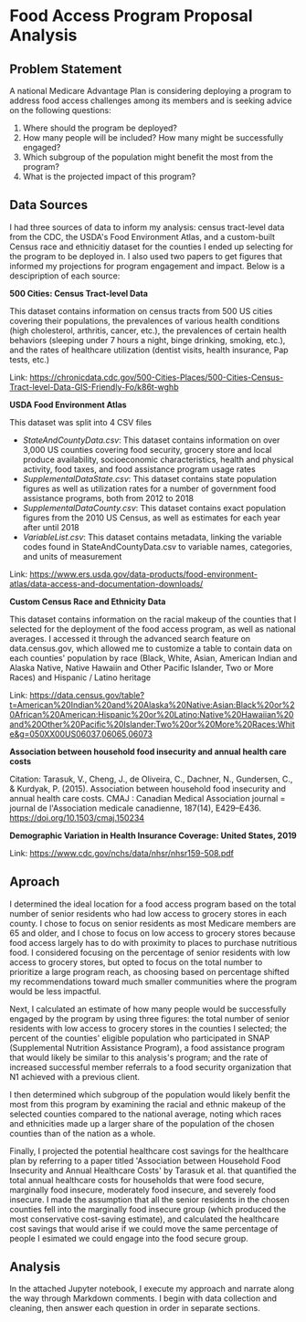 # Food Access Program Proposal Analysis

## Problem Statement

A national Medicare Advantage Plan is considering deploying a program to address food access challenges among its members and is seeking advice on the following questions: 

1) Where should the program be deployed?
2) How many people will be included? How many might be successfully engaged?
3) Which subgroup of the population might benefit the most from the program?
4) What is the projected impact of this program?

## Data Sources 
I had three sources of data to inform my analysis: census tract-level data from the CDC, the USDA's Food Environment Atlas, and a custom-built Census race and ethnicitiy dataset for the counties I ended up selecting for the program to be deployed in. I also used two papers to get figures that informed my projections for program engagement and impact. Below is a descipription of each source: 

**500 Cities: Census Tract-level Data**

This dataset contains information on census tracts from 500 US cities covering their populations, the prevalences of various health conditions (high cholesterol, arthritis, cancer, etc.), the prevalences of certain health behaviors (sleeping under 7 hours a night, binge drinking, smoking, etc.), and the rates of healthcare utilization (dentist visits, health insurance, Pap tests, etc.)  

Link: https://chronicdata.cdc.gov/500-Cities-Places/500-Cities-Census-Tract-level-Data-GIS-Friendly-Fo/k86t-wghb

**USDA Food Environment Atlas**

This dataset was split into 4 CSV files  
* _StateAndCountyData.csv_: This dataset contains information on over 3,000 US counties covering food security, grocery store and local produce availability, socioeconomic characteristics, health and physical activity, food taxes, and food assistance program usage rates
* _SupplementalDataState.csv_: This dataset contains state population figures as well as utilization rates for a number of government food assistance programs, both from 2012 to 2018
* _SupplementalDataCounty.csv_: This dataset contains exact population figures from the 2010 US Census, as well as estimates for each year after until 2018
* _VariableList.csv_: This dataset contains metadata, linking the variable codes found in StateAndCountyData.csv to variable names, categories, and units of measurement  

Link: https://www.ers.usda.gov/data-products/food-environment-atlas/data-access-and-documentation-downloads/

**Custom Census Race and Ethnicity Data**

This dataset contains information on the racial makeup of the counties that I selected for the deployment of the food access program, as well as national averages. I accessed it through the advanced search feature on data.census.gov, which allowed me to customize a table to contain data on each counties' population by race (Black, White, Asian, American Indian and Alaska Native, Native Hawaiin and Other Pacific Islander, Two or More Races) and Hispanic / Latino heritage

Link: https://data.census.gov/table?t=American%20Indian%20and%20Alaska%20Native:Asian:Black%20or%20African%20American:Hispanic%20or%20Latino:Native%20Hawaiian%20and%20Other%20Pacific%20Islander:Two%20or%20More%20Races:White&g=050XX00US06037,06065,06073

**Association between household food insecurity and annual health care costs**

Citation: Tarasuk, V., Cheng, J., de Oliveira, C., Dachner, N., Gundersen, C., & Kurdyak, P. (2015). Association between household food insecurity and annual health care costs. CMAJ : Canadian Medical Association journal = journal de l'Association medicale canadienne, 187(14), E429–E436. https://doi.org/10.1503/cmaj.150234

**Demographic Variation in Health Insurance Coverage: United States, 2019**

Link: https://www.cdc.gov/nchs/data/nhsr/nhsr159-508.pdf

## Aproach 
I determined the ideal location for a food access program based on the total number of senior residents who had low access to grocery stores in each county. I chose to focus on senior residents as most Medicare members are 65 and older, and I chose to focus on low access to grocery stores because food access largely has to do with proximity to places to purchase nutritious food. I considered focusing on the percentage of senior residents with low access to grocery stores, but opted to focus on the total number to prioritize a large program reach, as choosing based on percentage shifted my recommendations toward much smaller communities where the program would be less impactful. 

Next, I calculated an estimate of how many people would be successfully engaged by the program by using three figures: the total number of senior residents with low access to grocery stores in the counties I selected; the percent of the counties' eligible population who participated in SNAP (Supplemental Nutrition Assistance Program), a food assistance program that would likely be similar to this analysis's program; and the rate of increased successful member referrals to a food security organization that N1 achieved with a previous client. 

I then determined which subgroup of the population would likely benfit the most from this program by examining the racial and ethnic makeup of the selected counties compared to the national average, noting which races and ethnicities made up a larger share of the population of the chosen counties than of the nation as a whole. 

Finally, I projected the potential healthcare cost savings for the healthcare plan by referring to a paper titled 'Association between Household Food Insecurity and Annual Healthcare Costs' by Tarasuk et al. that quantified the total annual healthcare costs for households that were food secure, marginally food insecure, moderately food insecure, and severely food insecure. I made the assumption that all the senior residents in the chosen counties fell into the marginally food insecure group (which produced the most conservative cost-saving estimate), and calculated the healthcare cost savings that would arise if we could move the same percentage of people I esimated we could engage into the food secure group. 

## Analysis
In the attached Jupyter notebook, I execute my approach and narrate along the way through Markdown comments. I begin with data collection and cleaning, then answer each question in order in separate sections. 

